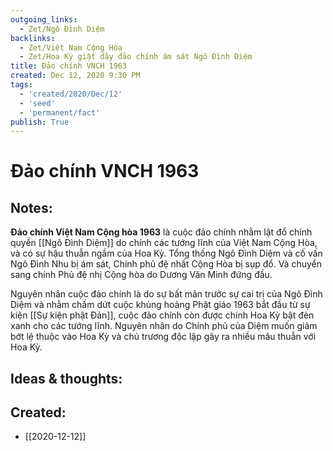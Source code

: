 ```yaml
---
outgoing_links:
  - Zet/Ngô Đình Diệm
backlinks:
  - Zet/Việt Nam Cộng Hòa
  - Zet/Hoa Kỳ giật dây đảo chính ám sát Ngô Đình Diệm
title: Đảo chính VNCH 1963
created: Dec 12, 2020 9:30 PM
tags:
  - 'created/2020/Dec/12'
  - 'seed'
  - 'permanent/fact'
publish: True
---
```

# Đảo chính VNCH 1963

## Notes:
**Đảo chính Việt Nam Cộng hòa 1963** là cuộc đảo chính nhằm lật đổ chính quyền [[Ngô Đình Diệm]] do chính các tướng lĩnh của Việt Nam Cộng Hòa, và có sự hậu thuẫn ngầm của Hoa Kỳ. Tổng thống Ngô Đình Diệm và cố vấn Ngô Đình Nhu bị ám sát, Chính phủ đệ nhất Cộng Hòa bị sụp đổ. Và chuyển sang chính Phủ đệ nhị Cộng hòa do Dương Văn Minh đứng đầu.

Nguyên nhân cuộc đảo chính là do sự bất mãn trước sự cai trị của Ngô Đình Diệm và nhằm chấm dứt cuộc khủng hoảng Phật giáo 1963 bắt đầu từ sự kiện [[Sự kiện phật Đản]], cuộc đảo chính còn được chính Hoa Kỳ bật đèn xanh cho các tướng lĩnh. Nguyên nhân do Chính phủ của Diệm muốn giảm bớt lệ thuộc vào Hoa Kỳ và chủ trương độc lập gây ra nhiều mâu thuẫn với Hoa Kỳ.

## Ideas & thoughts:

## Created:
- [[2020-12-12]]
